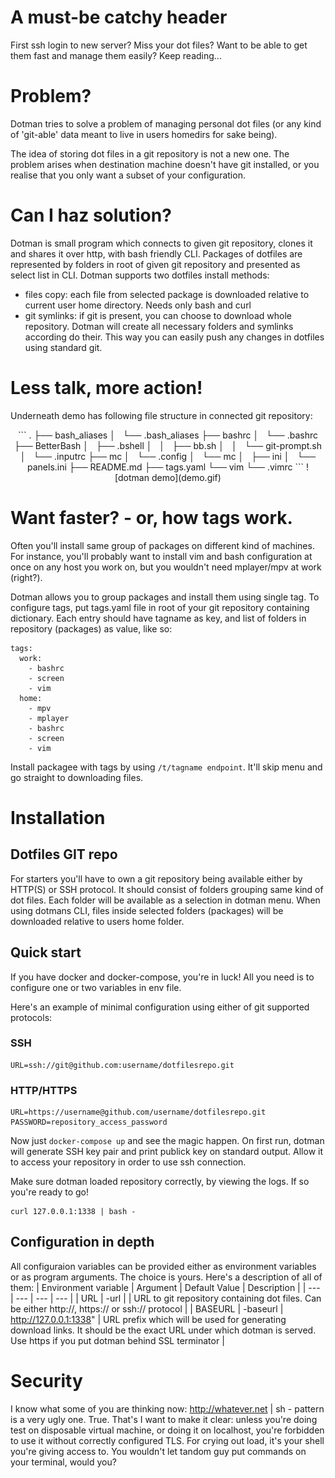 # A must-be catchy header

First ssh login to new server? Miss your dot files? Want to be able to get them fast and manage them easily? Keep reading...

# Problem?

Dotman tries to solve a problem of managing personal dot files (or any kind of 'git-able' data meant to live in users homedirs for sake being).


The idea of storing dot files in a git repository is not a new one. The problem arises when destination machine doesn't have git installed, or you realise that you only want a subset of your configuration.

# Can I haz solution?

Dotman is small program which connects to given git repository, clones it and shares it over http, with bash friendly CLI. Packages of dotfiles are represented by folders in root of given git repository and presented as select list in CLI.
Dotman supports two dotfiles install methods:
 - files copy: each file from selected package is downloaded relative to current user home directory. Needs only bash and curl
 - git symlinks: if git is present, you can choose to download whole repository. Dotman will create all necessary folders and symlinks according do their. This way you can easily push any changes in dotfiles using standard git.


# Less talk, more action!

Underneath demo has following file structure in connected git repository:
<center>
```
.
├── bash_aliases
│   └── .bash_aliases
├── bashrc
│   └── .bashrc
├── BetterBash
│   ├── .bshell
│   │   ├── bb.sh
│   │   └── git-prompt.sh
│   └── .inputrc
├── mc
│   └── .config
│       └── mc
│           ├── ini
│           └── panels.ini
├── README.md
├── tags.yaml
└── vim
    └── .vimrc
```
![dotman demo](demo.gif)
</center>

# Want faster? - or, how tags work. 

Often you'll install same group of packages on different kind of machines. For instance, you'll probably want to install vim and bash configuration at once on any host you work on, but you wouldn't need mplayer/mpv at work (right?).

Dotman allows you to group packages and install them using single tag. To configure tags, put tags.yaml file in root of your git repository containing dictionary. Each entry should have tagname as key, and list of folders in repository (packages) as value, like so:
```
tags:
  work:
    - bashrc
    - screen
    - vim
  home:
    - mpv
    - mplayer
    - bashrc
    - screen
    - vim
```

Install packagee with tags by using `/t/tagname endpoint`. It'll skip menu and go straight to downloading files.

# Installation
## Dotfiles GIT repo
For starters you'll have to own a git repository being available either by HTTP(S) or SSH protocol. It should consist of folders grouping same kind of dot files. Each folder will be available as a selection in dotman menu. When using dotmans CLI, files inside selected folders (packages) will be downloaded relative to users home folder. 

## Quick start
If you have docker and docker-compose, you're in luck! All you need is to configure one or two variables in env file.

Here's an example of minimal configuration using either of git supported protocols:
### SSH
```
URL=ssh://git@github.com:username/dotfilesrepo.git

```
### HTTP/HTTPS
```
URL=https://username@github.com/username/dotfilesrepo.git
PASSWORD=repository_access_password
```
Now just `docker-compose up` and see the magic happen. On first run, dotman will generate SSH key pair and print publick key on standard output. Allow it to access your repository in order to use ssh connection.

Make sure dotman loaded repository correctly, by viewing the logs. If so you're ready to go!
```
curl 127.0.0.1:1338 | bash -
```
## Configuration in depth
All configuraion variables can be provided either as environment variables or as program arguments. The choice is yours. Here's a description of all of them:
| Environment variable | Argument | Default Value | Description |
| --- | --- | --- | --- |
| URL | -url | | URL to git repository containing dot files. Can be either http://, https:// or ssh:// protocol |
| BASEURL | -baseurl | http://127.0.0.1:1338" | URL prefix which will be used for generating download links. It should be the exact URL under which dotman is served. Use https if you put dotman behind SSL terminator |

 # Security
 
 I know what some of you are thinking now: http://whatever.net | sh - pattern is a very ugly one. True. That's I want to make it clear: unless you're doing test on disposable virtual machine, or doing it on localhost, you're forbidden to use it without correctly configured TLS. For crying out load, it's your shell you're giving access to. You wouldn't let tandom guy put commands on your terminal, would you?
